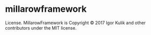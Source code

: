 # millarowframework

License.
MillarowFramework is Copyright © 2017 Igor Kulik and other contributors under the MIT license.
